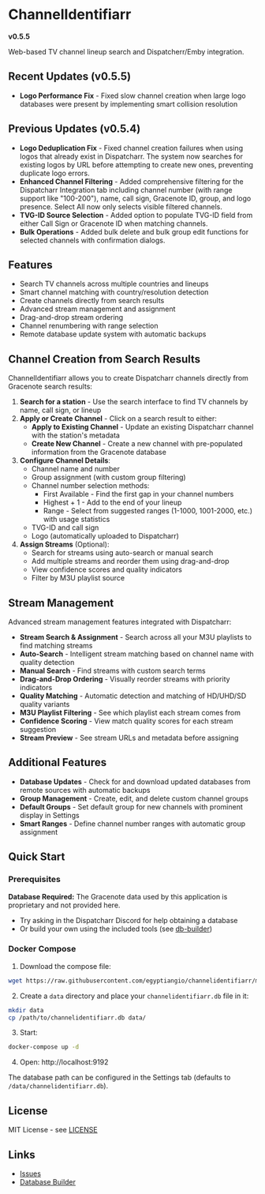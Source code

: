 # ChannelIdentifiarr

**v0.5.5**

Web-based TV channel lineup search and Dispatcherr/Emby integration.

## Recent Updates (v0.5.5)

- **Logo Performance Fix** - Fixed slow channel creation when large logo databases were present by implementing smart collision resolution

## Previous Updates (v0.5.4)

- **Logo Deduplication Fix** - Fixed channel creation failures when using logos that already exist in Dispatcharr. The system now searches for existing logos by URL before attempting to create new ones, preventing duplicate logo errors.
- **Enhanced Channel Filtering** - Added comprehensive filtering for the Dispatcharr Integration tab including channel number (with range support like "100-200"), name, call sign, Gracenote ID, group, and logo presence. Select All now only selects visible filtered channels.
- **TVG-ID Source Selection** - Added option to populate TVG-ID field from either Call Sign or Gracenote ID when matching channels.
- **Bulk Operations** - Added bulk delete and bulk group edit functions for selected channels with confirmation dialogs.

## Features

- Search TV channels across multiple countries and lineups
- Smart channel matching with country/resolution detection
- Create channels directly from search results
- Advanced stream management and assignment
- Drag-and-drop stream ordering
- Channel renumbering with range selection
- Remote database update system with automatic backups

## Channel Creation from Search Results

ChannelIdentifiarr allows you to create Dispatcharr channels directly from Gracenote search results:

1. **Search for a station** - Use the search interface to find TV channels by name, call sign, or lineup
2. **Apply or Create Channel** - Click on a search result to either:
   - **Apply to Existing Channel** - Update an existing Dispatcharr channel with the station's metadata
   - **Create New Channel** - Create a new channel with pre-populated information from the Gracenote database
3. **Configure Channel Details**:
   - Channel name and number
   - Group assignment (with custom group filtering)
   - Channel number selection methods:
     - First Available - Find the first gap in your channel numbers
     - Highest + 1 - Add to the end of your lineup
     - Range - Select from suggested ranges (1-1000, 1001-2000, etc.) with usage statistics
   - TVG-ID and call sign
   - Logo (automatically uploaded to Dispatcharr)
4. **Assign Streams** (Optional):
   - Search for streams using auto-search or manual search
   - Add multiple streams and reorder them using drag-and-drop
   - View confidence scores and quality indicators
   - Filter by M3U playlist source

## Stream Management

Advanced stream management features integrated with Dispatcharr:

- **Stream Search & Assignment** - Search across all your M3U playlists to find matching streams
- **Auto-Search** - Intelligent stream matching based on channel name with quality detection
- **Manual Search** - Find streams with custom search terms
- **Drag-and-Drop Ordering** - Visually reorder streams with priority indicators
- **Quality Matching** - Automatic detection and matching of HD/UHD/SD quality variants
- **M3U Playlist Filtering** - See which playlist each stream comes from
- **Confidence Scoring** - View match quality scores for each stream suggestion
- **Stream Preview** - See stream URLs and metadata before assigning

## Additional Features

- **Database Updates** - Check for and download updated databases from remote sources with automatic backups
- **Group Management** - Create, edit, and delete custom channel groups
- **Default Groups** - Set default group for new channels with prominent display in Settings
- **Smart Ranges** - Define channel number ranges with automatic group assignment

## Quick Start

### Prerequisites

**Database Required:** The Gracenote data used by this application is proprietary and not provided here.

- Try asking in the Dispatcharr Discord for help obtaining a database
- Or build your own using the included tools (see [db-builder](db-builder/))

### Docker Compose

1. Download the compose file:
```bash
wget https://raw.githubusercontent.com/egyptiangio/channelidentifiarr/main/docker-compose.yml
```

2. Create a `data` directory and place your `channelidentifiarr.db` file in it:
```bash
mkdir data
cp /path/to/channelidentifiarr.db data/
```

3. Start:
```bash
docker-compose up -d
```

4. Open: http://localhost:9192

The database path can be configured in the Settings tab (defaults to `/data/channelidentifiarr.db`).

## License

MIT License - see [LICENSE](LICENSE)

## Links

- [Issues](https://github.com/egyptiangio/channelidentifiarr/issues)
- [Database Builder](db-builder/)
